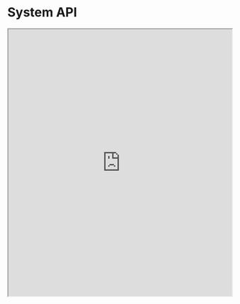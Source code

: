 <a name="system-api"></a>

# System API

<iframe src="http://virtual.wf/web/docs/jsdoc/index.html" style="height:600px;width:100%;" scrolling="auto" ALLOWTRANSPARENCY="false">System API Reference</iframe>
